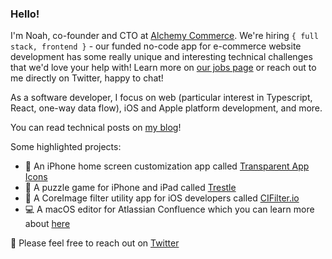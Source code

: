 ### Hello!
I'm Noah, co-founder and CTO at [Alchemy Commerce](https://getalchemy.app). We're hiring `{ full stack, frontend }` - our funded no-code app for e-commerce website development has some really unique and interesting technical challenges that we'd love your help with! Learn more on [our jobs page](https://alchemycommerce.notion.site/Careers-at-Alchemy-296bf9dd8d6d45bf9e6f9b3b1ab19a6c) or reach out to me directly on Twitter, happy to chat!

As a software developer, I focus on web (particular interest in Typescript, React, one-way data flow), iOS and Apple platform development, and more.

You can read technical posts on [my blog](https://noahgilmore.com/blog)!

Some highlighted projects:
- 📱 An iPhone home screen customization app called [Transparent App Icons](https://noahgilmore.com/blog/transparent-app-icons/)
- 🧩 A puzzle game for iPhone and iPad called [Trestle](https://apps.apple.com/us/app/trestle-the-new-sudoku/id1300230302)
- 🎨 A CoreImage filter utility app for iOS developers called [CIFilter.io](https://apps.apple.com/us/app/cifilter-io/id1457458557)
- 💻 A macOS editor for Atlassian Confluence which you can learn more about [here](https://getfluency.io/)

👋 Please feel free to reach out on [Twitter](https://twitter.com/noahsark769)
